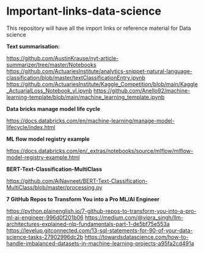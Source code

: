 # Important-links-data-science
This repository will have all the import links or reference material for Data science

**Text summarisation:**

https://github.com/AustinKrause/nyt-article-summarizer/tree/master/Notebooks
https://github.com/ActuariesInstitute/analytics-snippet-natural-language-classification/blob/master/textClassificationEntry.ipynb
https://github.com/ActuariesInstitute/Kaggle_Competition/blob/main/Kaggle_ActuarialLoss_Notebook_yl.ipynb
https://github.com/Anello92/machine-learning-template/blob/main/machine_learning_template.ipynb

**Data bricks manage model life cycle**

https://docs.databricks.com/en/machine-learning/manage-model-lifecycle/index.html

**ML flow model registry example**

https://docs.databricks.com/en/_extras/notebooks/source/mlflow/mlflow-model-registry-example.html

**BERT-Text-Classification-MultiClass**

https://github.com/AjNavneet/BERT-Text-Classification-MultiClass/blob/master/processing.py

**7 GitHub Repos to Transform You into a Pro ML/AI Engineer**

https://python.plainenglish.io/7-github-repos-to-transform-you-into-a-pro-ml-ai-engineer-996d0f201b06
https://medium.com/@vipra_singh/llm-architectures-explained-nlp-fundamentals-part-1-de5bf75e553a
https://levelup.gitconnected.com/13-sql-statements-for-90-of-your-data-science-tasks-27902996dc2b
https://towardsdatascience.com/how-to-handle-imbalanced-datasets-in-machine-learning-projects-a95fa2cd491a


